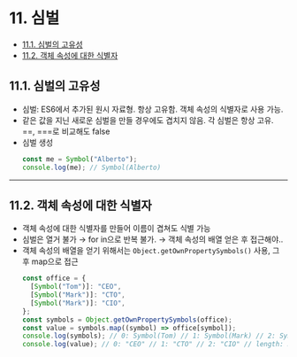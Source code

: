 # 11. 심벌

- [11.1. 심벌의 고유성](#111-심벌의-고유성)
- [11.2. 객체 속성에 대한 식별자](#112-객체-속성에-대한-식별자)

## 11.1. 심벌의 고유성

- 심벌: ES6에서 추가된 원시 자료형. 항상 고유함. 객체 속성의 식별자로 사용 가능.
- 같은 값을 지닌 새로운 심벌을 만들 경우에도 겹치지 않음. 각 심벌은 항상 고유. ==, ===로 비교해도 false
- 심벌 생성
  ```jsx
  const me = Symbol("Alberto");
  console.log(me); // Symbol(Alberto)
  ```

---

## 11.2. 객체 속성에 대한 식별자

- 객체 속성에 대한 식별자를 만들어 이름이 겹쳐도 식별 가능
- 심벌은 열거 불가 → for in으로 반복 불가. → 객체 속성의 배열 얻은 후 접근해야..
- 객체 속성의 배열을 얻기 위해서는 `Object.getOwnPropertySymbols()` 사용, 그 후 map으로 접근
  ```jsx
  const office = {
    [Symbol("Tom")]: "CEO",
    [Symbol("Mark")]: "CTO",
    [Symbol("Mark")]: "CIO",
  };
  const symbols = Object.getOwnPropertySymbols(office);
  const value = symbols.map((symbol) => office[symbol]);
  console.log(symbols); // 0: Symbol(Tom) // 1: Symbol(Mark) // 2: Symbol(Mark) // length: 3
  console.log(value); // 0: "CEO" // 1: "CTO" // 2: "CIO" // length: 3
  ```
